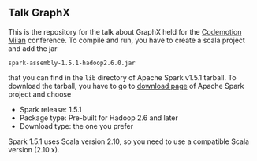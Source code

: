 ## Talk GraphX
This is the repository for the talk about GraphX held for the [Codemotion Milan](http://milan2015.codemotionworld.com/) conference. 
To compile and run, you have to create a scala project and add the jar
 
    spark-assembly-1.5.1-hadoop2.6.0.jar
    
that you can find in the `lib` directory of Apache Spark v1.5.1 tarball.
To download the tarball, you have to go to [download page](http://spark.apache.org/downloads.html) of Apache Spark project and choose
  * Spark release: 1.5.1
  * Package type: Pre-built for Hadoop 2.6 and later
  * Download type: the one you prefer
  
Spark 1.5.1 uses Scala version 2.10, so you need to use a compatible Scala version (2.10.x).
 


